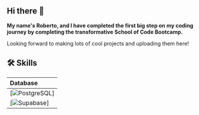 ## Hi there 👋

**My name's Roberto, and I have completed the first big step on my coding journey by completing the transformative School of Code Bootcamp.**


Looking forward to making lots of cool projects and uploading them here!



## 🛠 Skills
| Database              |
| :------------------------- |
| [![PostgreSQL](https://img.shields.io/badge/PostgreSQL-316192?style=for-the-badge&logo=postgresql&logoColor=white)]|
|[![Supabase](https://img.shields.io/badge/Supabase-181818?style=for-the-badge&logo=supabase&logoColor=white)]|







